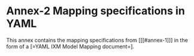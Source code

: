 # Annex-2 Mapping specifications in YAML

This annex contains the mapping specifications from [[[#annex-1]]] in the form of a [=YAML IXM Model Mapping document=].

<aside class="example" title="IMX Geo YAML model mapping">

  ```yaml
  ```
</aside>
